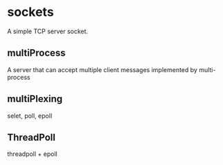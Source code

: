 # sockets

A simple TCP server socket. 

## multiProcess

A server that can accept multiple client messages implemented by multi-process

## multiPlexing

selet, poll, epoll

## ThreadPoll

threadpoll + epoll
